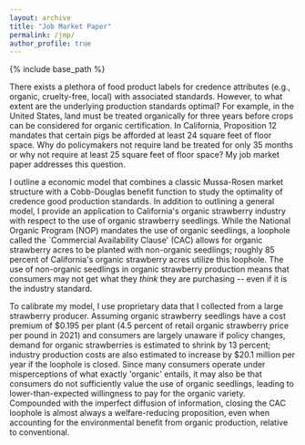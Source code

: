 ```yaml
---
layout: archive
title: "Job Market Paper"
permalink: /jmp/
author_profile: true
---
```


{% include base_path %}

There exists a plethora of food product labels for credence attributes (e.g., organic, cruelty-free, local) with associated standards. However, to what extent are the underlying production standards optimal? For example, in the United States, land must be treated organically for three years before crops can be considered for organic certification. In California, Proposition 12 mandates that certain pigs be afforded at least 24 square feet of floor space. Why do policymakers not require land be treated for only 35 months or why not require at least 25 square feet of floor space? My job market paper addresses this question. 

I outline a economic model that combines a classic Mussa-Rosen market structure with a Cobb-Douglas benefit function to study the optimality of credence good production standards. In addition to outlining a general model, I provide an application to California's organic strawberry industry with respect to the use of organic strawberry seedlings. While the National Organic Program (NOP) mandates the use of organic seedlings, a loophole called the `Commercial Availability Clause' (CAC) allows for organic strawberry acres to be planted with non-organic seedlings; roughly 85 percent of California's organic strawberry acres utilize this loophole. The use of non-organic seedlings in organic strawberry production means that consumers may not get what they _think_ they are purchasing -- even if it is the industry standard. 

To calibrate my model, I use proprietary data that I collected from a large strawberry producer. Assuming organic strawberry seedlings have a cost premium of $0.195 per plant (4.5 percent of retail organic strawberry price per pound in 2021) and consumers are largely unaware if policy changes, demand for organic strawberries is estimated to shrink by 13 percent; industry production costs are also estimated to increase by $20.1 million per year if the loophole is closed. Since many consumers operate under misperceptions of what exactly 'organic' entails, it may also be that consumers do not sufficiently value the use of organic seedlings, leading to lower-than-expected willingness to pay for the organic variety. Compounded with the imperfect diffusion of information, closing the CAC loophole is almost always a welfare-reducing proposition, even when accounting for the environmental benefit from organic production, relative to conventional. 
